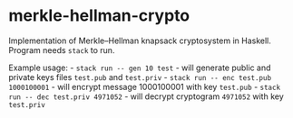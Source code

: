 # merkle-hellman-crypto

Implementation of Merkle–Hellman knapsack cryptosystem in Haskell. 
Program needs `stack` to run. 

Example usage:
    - `stack run -- gen 10 test` - will generate public and private keys files `test.pub` and `test.priv`
    - `stack run -- enc test.pub 1000100001` - will encrypt message 1000100001 with key `test.pub`
    - `stack run -- dec test.priv 4971052` - will decrypt cryptogram `4971052` with key `test.priv`
